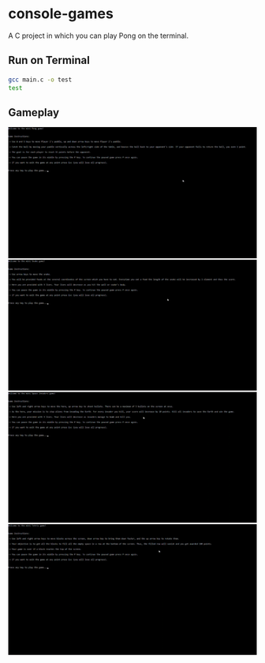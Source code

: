 # console-games

A C project in which you can play Pong on the terminal.



## Run on Terminal

```sh
gcc main.c -o test
test
```



## Gameplay

<p float="center">
    <img src="https://github.com/arasgungore/console-games/blob/main/Gameplay/pong_gameplay.gif" width="800">
    <img src="https://github.com/arasgungore/console-games/blob/main/Gameplay/snake_gameplay.gif" width="800">
    <img src="https://github.com/arasgungore/console-games/blob/main/Gameplay/space_invaders_gameplay.gif" width="800">
    <img src="https://github.com/arasgungore/console-games/blob/main/Gameplay/tetris_gameplay.gif" width="800">
</p>
